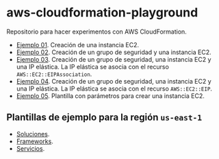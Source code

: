 # aws-cloudformation-playground

Repositorio para hacer experimentos con AWS CloudFormation.

- [Ejemplo 01](ejemplo-01/). Creación de una instancia EC2.
- [Ejemplo 02](ejemplo-02/). Creación de un grupo de seguridad y una instancia EC2.
- [Ejemplo 03](ejemplo-03/). Creación de un grupo de seguridad, una instancia EC2 y una IP elástica. La IP elástica se asocia con el recurso `AWS::EC2::EIPAssociation`.
- [Ejemplo 04](ejemplo-04/). Creación de un grupo de seguridad, una instancia EC2 y una IP elástica. La IP elástica se asocia con el recurso `AWS::EC2::EIP`.
- [Ejemplo 05](ejemplo-05/). Plantilla con parámetros para crear una instancia EC2.

## Plantillas de ejemplo para la región `us-east-1`

- [Soluciones](https://docs.aws.amazon.com/es_es/AWSCloudFormation/latest/UserGuide/sample-templates-applications-us-east-1.html).
- [Frameworks](https://docs.aws.amazon.com/es_es/AWSCloudFormation/latest/UserGuide/sample-templates-appframeworks-us-east-1.html).
- [Servicios](https://docs.aws.amazon.com/es_es/AWSCloudFormation/latest/UserGuide/sample-templates-services-us-east-1.html).